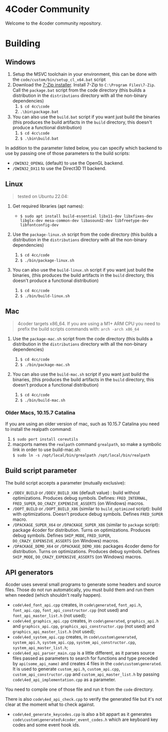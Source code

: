 # 4Coder Community

Welcome to the 4coder community repository.

# Building

## Windows
1. Setup the MSVC toolchain in your environment, this can be done with the `code/custom/bin/setup_cl_x64.bat` script
2. Download the [7-Zip installer](https://7-zip.org/download.html). Install 7-Zip to `C:\Program Files\7-Zip`. Call the `package.bat` script from the code directory (this builds a distribution in the `distributions` directory with all the non-binary dependencies)
   1. `$ cd 4cc\code`
   2. `.\bin\package.bat`
3. You can also use the `build.bat` script if you want just build the binaries (this produces the build artifacts in the `build` directory, this doesn't produce a functional distribution)
   1. `$ cd 4cc\code`
   2. `$ .\bin\build.bat`

In addition to the parameter listed below, you can specify which backend to use by passing one of those parameters to the build scripts:
- `/DWIN32_OPENGL` (default) to use the OpenGL backend.
- `/DWIN32_DX11` to use the Direct3D 11 backend.

## Linux
> tested on Ubuntu 22.04:

1. Get required libraries (apt names):
    - `$ sudo apt install build-essential libx11-dev libxfixes-dev libglx-dev mesa-common-dev libasound2-dev libfreetype-dev libfontconfig-dev`
2. Use the `package-linux.sh` script from the code directory (this builds a distribution in the `distributions` directory with all the non-binary dependencies)
   1. `$ cd 4cc/code`
   2. `$ ./bin/package-linux.sh`

3. You can also use the `build-linux.sh` script if you want just build the binaries, (this produces the build artifacts in the `build` directory, this doesn't produce a functional distribution)
   1. `$ cd 4cc/code`
   2. `$ ./bin/build-linux.sh`

## Mac 

> 4coder targets x86_64. If you are using a M1+ ARM CPU you need to prefix the build scripts commands with: `arch -arch x86_64`

1. Use the `package-mac.sh` script from the code directory (this builds a distribution in the `distributions` directory with all the non-binary dependencies)
   1. `$ cd 4cc/code`
   2. `$ ./bin/package-mac.sh` 

2. You can also use the `build-mac.sh` script if you want just build the binaries, (this produces the build artifacts in the `build` directory, this doesn't produce a functional distribution)
   1. `$ cd 4cc/code`
   2. `$ ./bin/build-mac.sh`

### Older Macs, 10.15.7 Catalina

If you are using an older version of mac, such as 10.15.7 Catalina you need to install the realpath command:

1. `$ sudo port install coreutils`
2. macports names the `realpath` command `grealpath`, so make a symbolic link in order to use build-mac.sh:  
   `$ sudo ln -s /opt/local/bin/grealpath /opt/local/bin/realpath`

## Build script parameter

The build script accepts a parameter (mutually exclusive):
- `/DDEV_BUILD` or `/DDEV_BUILD_X86` (default value) : build without optimizations.
   Produces debug symbols.
   Defines: `FRED_INTERNAL`, `FRED_SUPER`, `DO_CRAZY_EXPENSIVE_ASSERTS` (on Windows) macros.
- `/DOPT_BUILD` or `/DOPT_BUILD_X86` (similar to `build_optimized` script): build with optimizations.
   Doesn't produce debug symbols.
   Defines `FRED_SUPER` macro.
- `/DPACKAGE_SUPER_X64` or `/DPACKAGE_SUPER_X86` (similar to `package` script): package 4coder for distribution.
   Turns on optimizations.
   Produces debug symbols.
   Defines `SHIP_MODE`, `FRED_SUPER`, `DO_CRAZY_EXPENSIVE_ASSERTS` (on Windows) macros.
- `/DPACKAGE_DEMO_X64` or `/DPACKAGE_DEMO_X86`: packages 4coder demo for distribution.
   Turns on optimizations.
   Produces debug symbols.
   Defines `SHIP_MODE`, `DO_CRAZY_EXPENSIVE_ASSERTS` (on Windows) macros.
   
## API generators

4coder uses several small programs to generate some headers and source files. Those do not run automatically, you must build them and run them when needed (which shouldn't really happen).

- `code\4ed_font_api.cpp` creates, in `code\generated`, `font_api.h`, `font_api.cpp`, `font_api_constructor.cpp` (not used) and `font_api_master_list.h` (not used);
- `code\4ed_graphics_api.cpp` creates, in `code\generated`, `graphics_api.h` and `graphics_api.cpp`, `graphics_api_constructor.cpp` (not used) and `graphics_api_master_list.h` (not used);
- `code\4ed_system_api.cpp` creates, in `code\custom\generated`, `system_api.h`, `system_api.cpp`, `system_api_constructor.cpp`, `system_api_master_list.h`;
- `code\4ed_api_parser_main.cpp` is a little different, as it parses source files passed as parameters to search for functions and type preceded by `api(some_api_name)` and creates 4 files in the `code\custom\generated`. It is used to generate `custom_api.h`, `custom_api.cpp`, `custom_api_constructor.cpp` and `custom_api_master_list.h` by passing `code\4ed_api_implementation.cpp` as a parameter.

You need to compile one of those file and run it from the `code` directory.

There is also `code\4ed_api_check.cpp` to verify the generated file but it's not clear at the moment what to check against.

- `code\4ed_generate_keycodes.cpp` is also a bit appart as it generates `code\custom\generated\4coder_event_codes.h` which are keyboard key codes and some event hook ids.
